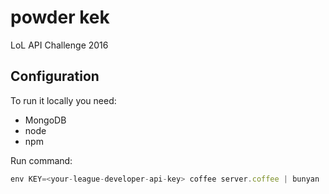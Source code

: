 # powder kek

LoL API Challenge 2016

## Configuration

To run it locally you need:
* MongoDB
* node
* npm

Run command:
```js
env KEY=<your-league-developer-api-key> coffee server.coffee | bunyan
```

